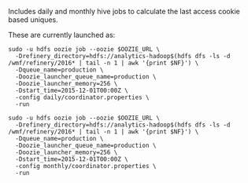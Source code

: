 Includes daily and monthly hive jobs to calculate the last access cookie based uniques.

These are currently launched as:

```
sudo -u hdfs oozie job --oozie $OOZIE_URL \
  -Drefinery_directory=hdfs://analytics-hadoop$(hdfs dfs -ls -d /wmf/refinery/2016* | tail -n 1 | awk '{print $NF}') \
  -Dqueue_name=production \
  -Doozie_launcher_queue_name=production \
  -Doozie_launcher_memory=256 \
  -Dstart_time=2015-12-01T00:00Z \
  -config daily/coordinator.properties \
  -run

sudo -u hdfs oozie job --oozie $OOZIE_URL \
  -Drefinery_directory=hdfs://analytics-hadoop$(hdfs dfs -ls -d /wmf/refinery/2016* | tail -n 1 | awk '{print $NF}') \
  -Dqueue_name=production \
  -Doozie_launcher_queue_name=production \
  -Doozie_launcher_memory=256 \
  -Dstart_time=2015-12-01T00:00Z \
  -config monthly/coordinator.properties \
  -run
```